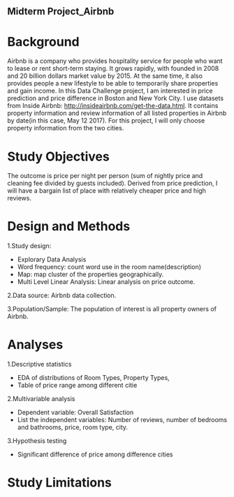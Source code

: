 ## Midterm Project_Airbnb

# Background 
Airbnb is a company who provides hospitality service for people who want to lease or rent short-term staying. It grows rapidly, with founded in 2008 and 20 billion dollars market value by 2015. At the same time, it also provides people a new lifestyle to be able to temporarily share properties and gain income. 
In this Data Challenge project, I am interested in price prediction and price difference in Boston and New York City. I use datasets from Inside Airbnb: http://insideairbnb.com/get-the-data.html. It contains property information and review information of all listed properties in Airbnb by date(in this case, May 12 2017). For this project, I will only choose property information from the two cities.

# Study Objectives
The outcome is price per night per person (sum of nightly price and cleaning fee divided by guests included). Derived from price prediction, I will have a bargain list of place with relatively cheaper price and high reviews. 


# Design and Methods
1.Study design: 
- Explorary Data Analysis
- Word frequency: count word use in the room name(description) 
- Map: map cluster of the properties geographically.
- Multi Level Linear Analysis: Linear analysis on price outcome.

2.Data source: Airbnb data collection.  

3.Population/Sample: The population of interest is all property owners of Airbnb. 

# Analyses
1.Descriptive statistics
- EDA of distributions of Room Types, Property Types, 
- Table of price range among different citie

2.Multivariable analysis
- Dependent variable: Overall Satisfaction
- List the independent variables: Number of reviews, number of bedrooms and bathrooms, price, room type, city.

3.Hypothesis testing
- Significant difference of price among difference cities 

# Study Limitations

